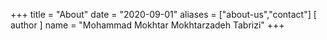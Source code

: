 +++
title = "About"
date = "2020-09-01"
aliases = ["about-us","contact"]
[ author ]
  name = "Mohammad Mokhtar Mokhtarzadeh Tabrizi"
+++


